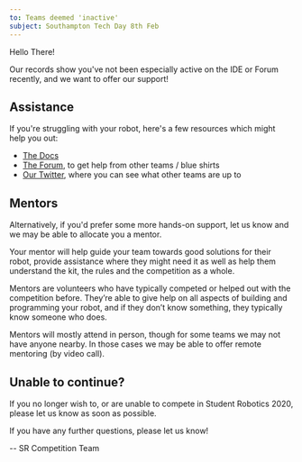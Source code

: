 ```yaml
---
to: Teams deemed 'inactive'
subject: Southampton Tech Day 8th Feb
---
```


Hello There!

Our records show you've not been especially active on the IDE or Forum recently, and we want to offer our support!

## Assistance

If you're struggling with your robot, here's a few resources which might help you out:

- [The Docs](https://studentrobotics.org/docs/)
- [The Forum](https://studentrobotics.org/forum/), to get help from other teams / blue shirts
- [Our Twitter](https://twitter.com/studentrobotics), where you can see what other teams are up to

## Mentors

Alternatively, if you'd prefer some more hands-on support, let us know and we may be able to allocate you a mentor.

Your mentor will help guide your team towards good solutions for their robot,
provide assistance where they might need it as well as help them understand the
kit, the rules and the competition as a whole.

Mentors are volunteers who have typically competed or helped out with the
competition before. They’re able to give help on all aspects of building and
programming your robot, and if they don’t know something, they typically know
someone who does.

Mentors will mostly attend in person, though for some teams we may not have
anyone nearby. In those cases we may be able to offer remote mentoring (by video
call).

## Unable to continue?

If you no longer wish to, or are unable to compete in Student Robotics 2020, please let us know as soon as possible.

If you have any further questions, please let us know!

-- SR Competition Team
